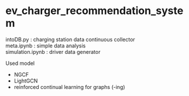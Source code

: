 # ev_charger_recommendation_system

intoDB.py : charging station data continuous collector\
meta.ipynb : simple data analysis\
simulation.ipynb : driver data generator

Used model
- NGCF
- LightGCN
- reinforced continual learning for graphs (-ing)
